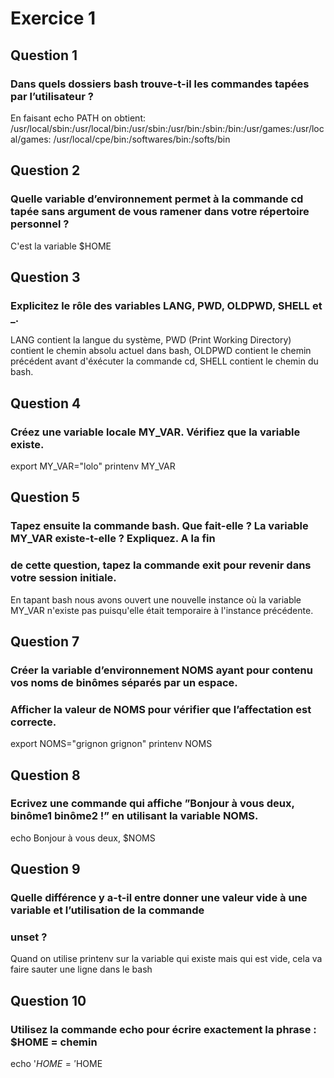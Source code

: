 # Exercice 1
## Question 1
### Dans quels dossiers bash trouve-t-il les commandes tapées par l’utilisateur ?
En faisant echo PATH on obtient: /usr/local/sbin:/usr/local/bin:/usr/sbin:/usr/bin:/sbin:/bin:/usr/games:/usr/local/games:
/usr/local/cpe/bin:/softwares/bin:/softs/bin


## Question 2
### Quelle variable d’environnement permet à la commande cd tapée sans argument de vous ramener dans votre répertoire personnel ?  
C'est la variable $HOME

## Question 3
### Explicitez le rôle des variables LANG, PWD, OLDPWD, SHELL et _.
LANG contient  la langue du système, PWD (Print Working Directory) contient le chemin absolu actuel dans bash, OLDPWD contient le
chemin précédent avant d'éxécuter la commande cd, SHELL contient le chemin du bash.

## Question 4
### Créez une variable locale MY_VAR. Vérifiez que la variable existe.
export MY_VAR="lolo"
printenv MY_VAR

## Question 5
### Tapez ensuite la commande bash. Que fait-elle ? La variable MY_VAR existe-t-elle ? Expliquez. A la fin
### de cette question, tapez la commande exit pour revenir dans votre session initiale.
En tapant bash nous avons ouvert une nouvelle instance où la variable MY_VAR n'existe pas puisqu'elle était temporaire à l'instance précédente.

## Question 7
### Créer la variable d’environnement NOMS ayant pour contenu vos noms de binômes séparés par un espace.
### Afficher la valeur de NOMS pour vérifier que l’affectation est correcte.
export NOMS="grignon grignon"
printenv NOMS

## Question 8
### Ecrivez une commande qui affiche ”Bonjour à vous deux, binôme1 binôme2 !” en utilisant la variable NOMS.
echo Bonjour à vous deux, $NOMS

## Question 9
### Quelle différence y a-t-il entre donner une valeur vide à une variable et l’utilisation de la commande
### unset ?
Quand on utilise printenv sur la variable qui existe mais qui est vide, cela va faire sauter une ligne dans le bash

## Question 10
### Utilisez la commande echo pour écrire exactement la phrase : $HOME = chemin
echo '$HOME = '$HOME

